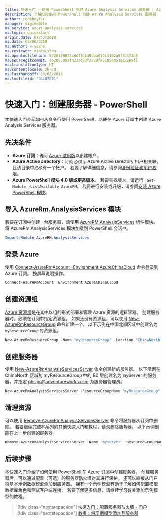 ```yaml
---
title: 快速入门 - 使用 PowerShell 创建 Azure Analysis Services 服务器 | Azure
description: 了解如何使用 PowerShell 创建 Azure Analysis Services 服务器
author: rockboyfor
manager: digimobile
ms.service: azure-analysis-services
ms.topic: quickstart
origin.date: 07/03/2018
ms.date: 08/06/2018
ms.author: v-yeche
ms.reviewer: minewiskan
ms.openlocfilehash: 8720378873c6df5d149cba014c3162a5f0b473b8
ms.sourcegitcommit: c6205500afd23ac00f2829fe51858b51a622eaf1
ms.translationtype: HT
ms.contentlocale: zh-CN
ms.lasthandoff: 08/03/2018
ms.locfileid: "39487831"
---
```

# <a name="quickstart-create-a-server---powershell"></a>快速入门：创建服务器 - PowerShell

本快速入门介绍如何从命令行使用 PowerShell，以便在 Azure 订阅中创建 Azure Analysis Services 服务器。

## <a name="prerequisites"></a>先决条件

- **Azure 订阅**：访问 [Azure 试用版](https://www.azure.cn/pricing/1rmb-trial-full)以创建帐户。
- **Azure Active Directory**：订阅必须与 Azure Active Directory 租户相关联，且该目录中必须有一个帐户。 若要了解详细信息，请参阅[身份验证和用户权限](analysis-services-manage-users.md)。
- **Azure PowerShell 模块 4.0 版或更高版本**。 若要查找版本，请运行 ` Get-Module -ListAvailable AzureRM`。 若要进行安装或升级，请参阅[安装 Azure PowerShell 模块](https://docs.microsoft.com/powershell/azure/install-azurerm-ps)。

## <a name="import-azurermanalysisservices-module"></a>导入 AzureRm.AnalysisServices 模块

若要在订阅中创建一台服务器，请使用 [AzureRM.AnalysisServices](https://www.powershellgallery.com/packages/AzureRM.AnalysisServices) 组件模块。 将 AzureRm.AnalysisServices 模块加载到 PowerShell 会话中。

```powershell
Import-Module AzureRM.AnalysisServices
```

## <a name="log-in-to-azure"></a>登录 Azure

使用 [Connect-AzureRmAccount -Environment AzureChinaCloud](https://docs.microsoft.com/powershell/module/azurerm.profile/connect-azurermaccount) 命令登录到 Azure 订阅。 按屏幕说明操作。

```powershell
Connect-AzureRmAccount -Environment AzureChinaCloud
```

## <a name="create-a-resource-group"></a>创建资源组

[Azure 资源组](../azure-resource-manager/resource-group-overview.md)是在其中以组的形式部署和管理 Azure 资源的逻辑容器。 创建服务器时，必须在订阅中指定资源组。 如果还没有资源组，可以使用 [New-AzureRmResourceGroup](https://docs.microsoft.com/powershell/module/azurerm.resources/new-azurermresourcegroup) 命令新建一个。 以下示例在中国北部区域中创建名为 `myResourceGroup` 的资源组。

```powershell
New-AzureRmResourceGroup -Name "myResourceGroup" -Location "ChinaNorth"
```

## <a name="create-a-server"></a>创建服务器

使用 [New-AzureRmAnalysisServicesServer](https://docs.microsoft.com/powershell/module/azurerm.analysisservices/new-azurermanalysisservicesserver) 命令创建新的服务器。 以下示例在 ChinaNorth 区域的 myResourceGroup 中的 B0 层创建名为 myServer 的服务器，并指定 philipc@adventureworks.com 为服务器管理员。
<!--Notice: -Sku should be B0,B1,S0-S4-->

```powershell
New-AzureRmAnalysisServicesServer -ResourceGroupName "myResourceGroup" -Name "myserver" -Location ChinaNorth -Sku B0 -Administrator "philipc@adventure-works.com"
```
<!--Notice: ServerName should be lower charactor-->
<!--Notice: -Sku should be B0,B1,S0-S4-->

## <a name="clean-up-resources"></a>清理资源

可以使用 [Remove-AzureRmAnalysisServicesServer](https://docs.microsoft.com/powershell/module/azurerm.analysisservices/new-azurermanalysisservicesserver) 命令将服务器从订阅中删除。 若要继续完成本系列的其他快速入门和教程，请勿删除服务器。 以下示例删除在上一步创建的服务器。

```powershell
Remove-AzureRmAnalysisServicesServer -Name "myserver" -ResourceGroupName "myResourceGroup"
```

## <a name="next-steps"></a>后续步骤

本快速入门介绍了如何使用 PowerShell 在 Azure 订阅中创建服务器。 创建服务器后，可以通过配置（可选）的服务器防火墙对其进行保护。 还可以直接从门户将基本示例数据模型添加到服务器。 拥有一个示例模型有助于了解如何配置模型数据库角色和测试客户端连接。 若要了解更多信息，请继续学习有关添加示例模型的教程。

> [!div class="nextstepaction"]
> [快速入门：配置服务器防火墙 - 门户](analysis-services-qs-firewall.md)      
> [!div class="nextstepaction"]
> [教程：将示例模型添加到服务器](analysis-services-create-sample-model.md)

<!--Update_Description: wording update, update link -->
